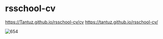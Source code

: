 # rsschool-cv
https://Tantuz.github.io/rsschool-cv/cv
https://tantuz.github.io/rsschool-cv/

![654](https://user-images.githubusercontent.com/78159924/110384895-50304d00-806f-11eb-9294-89640728e150.jpg)
